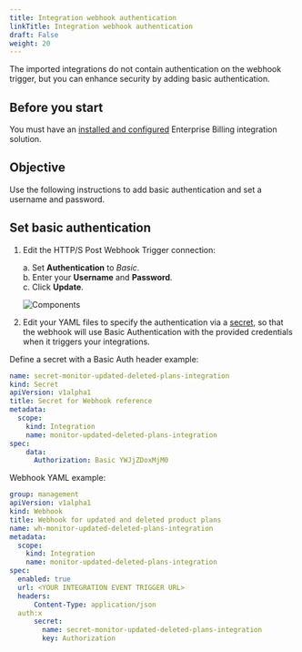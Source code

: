 ```yaml
---
title: Integration webhook authentication
linkTitle: Integration webhook authentication
draft: False
weight: 20
---
```

The imported integrations do not contain authentication on the webhook trigger, but you can enhance security by adding basic authentication.  

## Before you start

You must have an [installed and configured](/docs/manage_marketplace/customize_marketplace/marketplace_billing/billing_integration/intall_configure_billing_integration) Enterprise Billing integration solution.

## Objective

Use the following instructions to add basic authentication and set a username and password.

## Set basic authentication

1. Edit the HTTP/S Post Webhook Trigger connection:

    a. Set **Authentication** to *Basic*. <br />
    b. Enter your **Username** and **Password**. <br />
    c. Click **Update**.

    ![Components](/Images/marketplace/billing_integration/webhook1.png)

2. Edit your YAML files to specify the authentication via a [secret](/docs/integrate_with_central/webhook/#using-a-secret), so that the webhook will use Basic Authentication with the provided credentials when it triggers your integrations.

Define a secret with a Basic Auth header example:

```yaml
name: secret-monitor-updated-deleted-plans-integration
kind: Secret
apiVersion: v1alpha1
title: Secret for Webhook reference
metadata:
  scope:
    kind: Integration
    name: monitor-updated-deleted-plans-integration
spec:
    data:
      Authorization: Basic YWJjZDoxMjM0
```

Webhook YAML example:

```yaml
group: management
apiVersion: v1alpha1
kind: Webhook
title: Webhook for updated and deleted product plans
name: wh-monitor-updated-deleted-plans-integration
metadata:
  scope:
    kind: Integration
    name: monitor-updated-deleted-plans-integration
spec:
  enabled: true
  url: <YOUR INTEGRATION EVENT TRIGGER URL>
  headers:
      Content-Type: application/json
  auth:x
      secret:
        name: secret-monitor-updated-deleted-plans-integration
        key: Authorization
```
